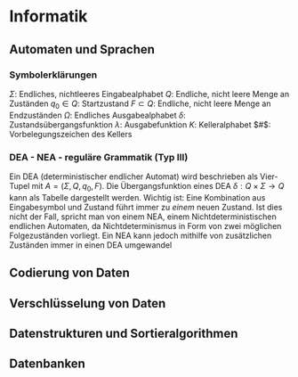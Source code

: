 # Informatik
## Automaten und Sprachen
### Symbolerklärungen
$\Sigma$: Endliches, nichtleeres Eingabealphabet
$Q$: Endliche, nicht leere Menge an Zuständen
$q_0 \in Q$: Startzustand
$F\subset Q$: Endliche, nicht leere Menge an Endzuständen
$\Omega$: Endliches Ausgabealphabet
$\delta$: Zustandsübergangsfunktion
$\lambda$: Ausgabefunktion
$K$: Kelleralphabet
$#$: Vorbelegungszeichen des Kellers
### DEA - NEA - reguläre Grammatik (Typ III)
Ein DEA (deterministischer endlicher Automat) wird beschrieben als Vier-Tupel mit $A=(\Sigma,Q,q_0,F)$. Die Übergangsfunktion eines DEA $\delta :Q\times \Sigma \to Q$ kann als Tabelle dargestellt werden. Wichtig ist: Eine Kombination aus Eingabesymbol und Zustand führt immer zu *einem* neuen Zustand. Ist dies nicht der Fall, spricht man von einem NEA, einem Nichtdeterministischen endlichen Automaten, da Nichtdeterminismus in Form von zwei möglichen Folgezuständen vorliegt. Ein NEA kann jedoch mithilfe von zusätzlichen Zuständen immer in einen DEA umgewandel

## Codierung von Daten
## Verschlüsselung von Daten
## Datenstrukturen und Sortieralgorithmen
## Datenbanken